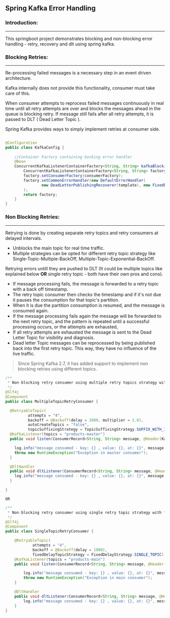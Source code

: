## Spring Kafka Error Handling

### Introduction:

***
This springboot project demonstrates blocking and non-blocking error handling - retry, recovery and dlt using spring
kafka.

### Blocking Retries:

***
Re-processing failed messages is a necessary step in an event driven architecture.

Kafka internally does not provide this functionality, consumer must take care of this.

When consumer attempts to reprocess failed messages continuously in real time until all retry attempts are over and
blocks the messages ahead in the queue is blocking retry. If message still fails after all retry attempts, it is passed
to DLT (
Dead Letter Topic ).

Spring Kafka provides ways to simply implement retries at consumer side.

```java

@Configuration
public class KafkaConfig {
    
    //Container Factory containing bocking error handler
    @Bean
    ConcurrentKafkaListenerContainerFactory<String, String> kafkaBlockingRetryContainerFactory() {
        ConcurrentKafkaListenerContainerFactory<String, String> factory = new ConcurrentKafkaListenerContainerFactory<>();
        factory.setConsumerFactory(consumerFactory);
        factory.setCommonErrorHandler(new DefaultErrorHandler(
                new DeadLetterPublishingRecoverer(template), new FixedBackOff(2000, 3))
        );
        return factory;
    }
}
```

### Non Blocking Retries:

***

Retrying is done by creating separate retry topics and retry consumers at delayed intervals.

* Unblocks the main topic for real time traffic.
* Multiple strategies can be opted for different retry topic strategy like Single-Topic-Multiple-BackOff, Multiple-Topic-Exponential-BackOff.

Retrying errors untill they are pushed to DLT (It could be multiple topics like explained below **OR** single retry topic - both have their own pros and cons).

* If message processing fails, the message is forwarded to a retry topic with a back off timestamp.
* The retry topic consumer then checks the timestamp and if it's not due it pauses the consumption for that topic's
  partition.
* When it is due the partition consumption is resumed, and the message is consumed again.
* If the message processing fails again the message will be forwarded to the next retry topic, and the pattern is
  repeated until a successful processing occurs, or the attempts are exhausted,
* If all retry attempts are exhausted the message is sent to the Dead Letter Topic for visibility and diagnosis.
* Dead letter Topic messages can be reprocessed by being published back into the first retry topic. This way, they have
  no influence of the live traffic.

> Since Spring Kafka 2.7, it has added support to implement non blocking retries using different topics.

```java
/**
 * Non-blocking retry consumer using multiple retry topics strategy with exponential backoff policy.
 */
@Slf4j
@Component
public class MultipleTopicRetryConsumer {

  @RetryableTopic(
          attempts = "4",
          backoff = @Backoff(delay = 2000, multiplier = 2.0),
          autoCreateTopics = "false",
          topicSuffixingStrategy = TopicSuffixingStrategy.SUFFIX_WITH_INDEX_VALUE)
  @KafkaListener(topics = "products-master")
  public void listen(ConsumerRecord<String, String> message, @Header(KafkaHeaders.RECEIVED_TOPIC) String topic) {

    log.info("message consumed - key: {} , value: {}, at: {}", message.key(), message.value(), LocalDateTime.now());
    throw new RuntimeException("Exception in master consumer");
  }

  @DltHandler
  public void dltListener(ConsumerRecord<String, String> message, @Header(KafkaHeaders.RECEIVED_TOPIC) String topic) {
    log.info("message consumed - key: {} , value: {}, at: {}", message.key(), message.value(), LocalDateTime.now());
  }

}
```
`OR`

```java
/**
 * Non-blocking retry consumer using single retry topic strategy with fixed backoff policy.
 */
@Slf4j
@Component
public class SingleTopicRetryConsumer {

    @RetryableTopic(
            attempts = "4",
            backoff = @Backoff(delay = 1000),
            fixedDelayTopicStrategy = FixedDelayStrategy.SINGLE_TOPIC)
    @KafkaListener(topics = "products-main")
    public void listen(ConsumerRecord<String, String> message, @Header(KafkaHeaders.RECEIVED_TOPIC) String topic) {

        log.info("message consumed - key: {} , value: {}, at: {}", message.key(), message.value(), LocalDateTime.now());
        throw new RuntimeException("Exception in main consumer");
    }

    @DltHandler
    public void dltListener(ConsumerRecord<String, String> message, @Header(KafkaHeaders.RECEIVED_TOPIC) String topic) {
        log.info("message consumed - key: {} , value: {}, at: {}", message.key(), message.value(), LocalDateTime.now());
    }
}
```